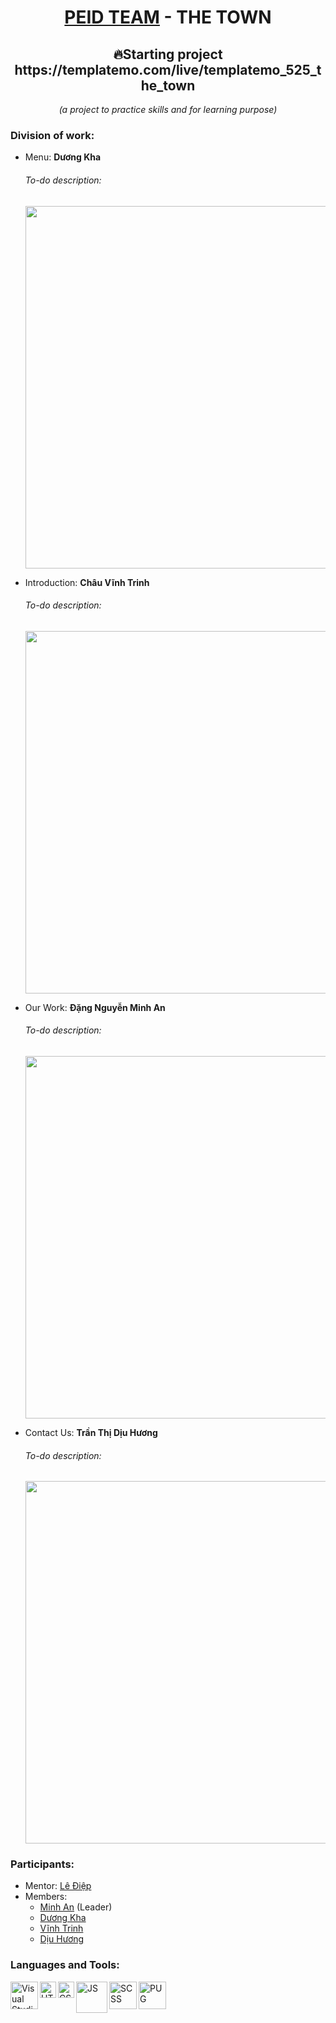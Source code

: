 <h1 align="center"> <a href="https://www.facebook.com/groups/318166702534463" target="_blank">PEID TEAM</a> - THE TOWN </h1>           
<h2 align="center"> 🔥Starting project https://templatemo.com/live/templatemo_525_the_town </h2>
<p align="center"><i>(a project to practice skills and for learning purpose)</i></p>

### Division of work:
* Menu: **Dương Kha**
     ###### To-do description: 
     <p align="center"><img src="https://user-images.githubusercontent.com/68959566/126251161-0ce0c6f7-2b2f-48eb-bda9-d40be4c8dc13.png" width="580px"/></p>
* Introduction: **Châu Vĩnh Trinh**
     ###### To-do description: 
     <p align="center"><img src="https://user-images.githubusercontent.com/68959566/126251226-9065229e-aac4-461a-af07-28e4c39217a6.png" width="580px" target="_blank"/></p>
* Our Work: **Đặng Nguyễn Minh An**
     ###### To-do description: 
     <p align="center"><img src="https://user-images.githubusercontent.com/68959566/126251260-07e125fa-a817-445a-9acf-f2e2a661efb6.png" width="580px" target="_blank"/></p>
* Contact Us: **Trần Thị Dịu Hương**
     ###### To-do description: 
     <p align="center"><img src="https://user-images.githubusercontent.com/68959566/126251459-d318d0fe-b434-442a-8339-8aae44b7b98a.png" width="580px" target="_blank"/></p>
     
### Participants:
- Mentor: <a href="https://www.facebook.com/nomadic.lodestar" target="_blank">Lê Điệp</a>
- Members: 
     - <a href="https://www.facebook.com/DangNguyenMinhAn158/" target="_blank">Minh An</a> (Leader)
     - <a href="https://www.facebook.com/Kha.Writer" target="_blank">Dương Kha</a>       
     - <a href="https://www.facebook.com/yozcheng" target="_blank">Vĩnh Trinh</a> 
     - <a href="https://www.facebook.com/maomaokongu" target="_blank">Dịu Hương</a>

### Languages and Tools:
<img align="left" alt="Visual Studio Code" width="44px" src="https://www.solucionex.com/sites/default/files/posts/imagen/vscode-800x450.png"/>
<img align="left" alt="HTML" width="26px" src="https://upload.wikimedia.org/wikipedia/commons/thumb/8/80/HTML5_logo_resized.svg/1200px-HTML5_logo_resized.svg.png"/>
<img align="left" alt="CSS" width="26px" src="https://upload.wikimedia.org/wikipedia/commons/thumb/d/d5/CSS3_logo_and_wordmark.svg/1200px-CSS3_logo_and_wordmark.svg.png"/>
<img align="left" alt="JS" width="50px" src="https://media.vlpt.us/images/charlie-lyc/post/2244e9e8-7621-4df7-86cb-5a11ad3137eb/Javascript_logo-1170x850.jpg"/>
<img align="left" alt="SCSS" width="44px" src="https://sass-lang.com/assets/img/styleguide/seal-color-reversed-c50d9b78.png"/>
<img align="left" alt="PUG" width="44px" src="https://camo.githubusercontent.com/2eb688a747805c9acd144faf728c8a30f86fc4ca5fb39e6528232f0372151364/68747470733a2f2f63646e2e7261776769742e636f6d2f7075676a732f7075672d6c6f676f2f656563343336636565386664396431373236643738333963626539396431663639343639326330632f5356472f7075672d66696e616c2d6c6f676f2d5f2d636f6c6f75722d3132382e737667"/>
